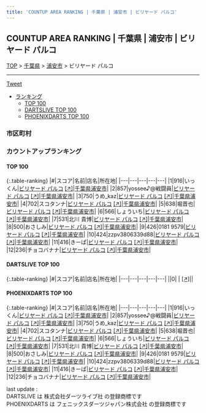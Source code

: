 ```yaml
---
title: 'COUNTUP AREA RANKING | 千葉県 | 浦安市 | ビリヤード パルコ'
---
```

## COUNTUP AREA RANKING | 千葉県 | 浦安市 | ビリヤード パルコ

[TOP](/darts/rank/) > [千葉県](/darts/rank/千葉県/) > [浦安市](/darts/rank/千葉県/浦安市/) > ビリヤード パルコ

___

<a href="https://twitter.com/share?ref_src=twsrc%5Etfw" data-text="COUNTUP AREA RANKING | 千葉県浦安市ビリヤード パルコ" class="twitter-share-button" data-hashtags="DARTSLIVE,PHOENIXDARTS,darts,ダーツ" data-show-count="false">Tweet</a>

* [ランキング](#カウントアップランキング)
    * [TOP 100](#top-100)
    * [DARTSLIVE TOP 100](#dartslive-top-100)
    * [PHOENIXDARTS TOP 100](#phoenixdarts-top-100)

### 市区町村

<ul>

</ul>

### カウントアップランキング

#### TOP 100



{:.table-ranking}
|#|スコア|名前|店名|所在地|
|---|---|---|---|---|
|1|916|<span class="rank-name-pd">いっくん</span>|<a href="/darts/rank/shops/58481.html">ビリヤード パルコ</a> <a href="https://vs.phoenixdarts.com/jp/shop/shopDetailInfo/s_58481?s_seq=58481">[↗]</a>|<a href="/darts/rank/千葉県/浦安市">千葉県浦安市</a>|
|2|857|<span class="rank-name-pd">yossee♪@戦闘員</span>|<a href="/darts/rank/shops/58481.html">ビリヤード パルコ</a> <a href="https://vs.phoenixdarts.com/jp/shop/shopDetailInfo/s_58481?s_seq=58481">[↗]</a>|<a href="/darts/rank/千葉県/浦安市">千葉県浦安市</a>|
|3|750|<span class="rank-name-pd">うめ_kaz</span>|<a href="/darts/rank/shops/58481.html">ビリヤード パルコ</a> <a href="https://vs.phoenixdarts.com/jp/shop/shopDetailInfo/s_58481?s_seq=58481">[↗]</a>|<a href="/darts/rank/千葉県/浦安市">千葉県浦安市</a>|
|4|702|<span class="rank-name-pd">スコタンナ</span>|<a href="/darts/rank/shops/58481.html">ビリヤード パルコ</a> <a href="https://vs.phoenixdarts.com/jp/shop/shopDetailInfo/s_58481?s_seq=58481">[↗]</a>|<a href="/darts/rank/千葉県/浦安市">千葉県浦安市</a>|
|5|638|<span class="rank-name-pd">堀晋也</span>|<a href="/darts/rank/shops/58481.html">ビリヤード パルコ</a> <a href="https://vs.phoenixdarts.com/jp/shop/shopDetailInfo/s_58481?s_seq=58481">[↗]</a>|<a href="/darts/rank/千葉県/浦安市">千葉県浦安市</a>|
|6|566|<span class="rank-name-pd">しょういち</span>|<a href="/darts/rank/shops/58481.html">ビリヤード パルコ</a> <a href="https://vs.phoenixdarts.com/jp/shop/shopDetailInfo/s_58481?s_seq=58481">[↗]</a>|<a href="/darts/rank/千葉県/浦安市">千葉県浦安市</a>|
|7|531|<span class="rank-name-pd">北川 貴博</span>|<a href="/darts/rank/shops/58481.html">ビリヤード パルコ</a> <a href="https://vs.phoenixdarts.com/jp/shop/shopDetailInfo/s_58481?s_seq=58481">[↗]</a>|<a href="/darts/rank/千葉県/浦安市">千葉県浦安市</a>|
|8|500|<span class="rank-name-pd">おさしみ</span>|<a href="/darts/rank/shops/58481.html">ビリヤード パルコ</a> <a href="https://vs.phoenixdarts.com/jp/shop/shopDetailInfo/s_58481?s_seq=58481">[↗]</a>|<a href="/darts/rank/千葉県/浦安市">千葉県浦安市</a>|
|9|426|<span class="rank-name-pd">0181 9579</span>|<a href="/darts/rank/shops/58481.html">ビリヤード パルコ</a> <a href="https://vs.phoenixdarts.com/jp/shop/shopDetailInfo/s_58481?s_seq=58481">[↗]</a>|<a href="/darts/rank/千葉県/浦安市">千葉県浦安市</a>|
|10|424|<span class="rank-name-pd">zzpv3806339d88</span>|<a href="/darts/rank/shops/58481.html">ビリヤード パルコ</a> <a href="https://vs.phoenixdarts.com/jp/shop/shopDetailInfo/s_58481?s_seq=58481">[↗]</a>|<a href="/darts/rank/千葉県/浦安市">千葉県浦安市</a>|
|11|416|<span class="rank-name-pd">きーぱ</span>|<a href="/darts/rank/shops/58481.html">ビリヤード パルコ</a> <a href="https://vs.phoenixdarts.com/jp/shop/shopDetailInfo/s_58481?s_seq=58481">[↗]</a>|<a href="/darts/rank/千葉県/浦安市">千葉県浦安市</a>|
|12|236|<span class="rank-name-pd">チョコバナナ</span>|<a href="/darts/rank/shops/58481.html">ビリヤード パルコ</a> <a href="https://vs.phoenixdarts.com/jp/shop/shopDetailInfo/s_58481?s_seq=58481">[↗]</a>|<a href="/darts/rank/千葉県/浦安市">千葉県浦安市</a>|


#### DARTSLIVE TOP 100



{:.table-ranking}
|#|スコア|名前|店名|所在地|
|---|---|---|---|---|
||0|<span class="rank-name-dl"> </span>|<a href="/darts/rank/shops/.html"></a> <a href="">[↗]</a>|<a href="/darts/rank//"></a>|


#### PHOENIXDARTS TOP 100



{:.table-ranking}
|#|スコア|名前|店名|所在地|
|---|---|---|---|---|
|1|916|<span class="rank-name-pd">いっくん</span>|<a href="/darts/rank/shops/58481.html">ビリヤード パルコ</a> <a href="https://vs.phoenixdarts.com/jp/shop/shopDetailInfo/s_58481?s_seq=58481">[↗]</a>|<a href="/darts/rank/千葉県/浦安市">千葉県浦安市</a>|
|2|857|<span class="rank-name-pd">yossee♪@戦闘員</span>|<a href="/darts/rank/shops/58481.html">ビリヤード パルコ</a> <a href="https://vs.phoenixdarts.com/jp/shop/shopDetailInfo/s_58481?s_seq=58481">[↗]</a>|<a href="/darts/rank/千葉県/浦安市">千葉県浦安市</a>|
|3|750|<span class="rank-name-pd">うめ_kaz</span>|<a href="/darts/rank/shops/58481.html">ビリヤード パルコ</a> <a href="https://vs.phoenixdarts.com/jp/shop/shopDetailInfo/s_58481?s_seq=58481">[↗]</a>|<a href="/darts/rank/千葉県/浦安市">千葉県浦安市</a>|
|4|702|<span class="rank-name-pd">スコタンナ</span>|<a href="/darts/rank/shops/58481.html">ビリヤード パルコ</a> <a href="https://vs.phoenixdarts.com/jp/shop/shopDetailInfo/s_58481?s_seq=58481">[↗]</a>|<a href="/darts/rank/千葉県/浦安市">千葉県浦安市</a>|
|5|638|<span class="rank-name-pd">堀晋也</span>|<a href="/darts/rank/shops/58481.html">ビリヤード パルコ</a> <a href="https://vs.phoenixdarts.com/jp/shop/shopDetailInfo/s_58481?s_seq=58481">[↗]</a>|<a href="/darts/rank/千葉県/浦安市">千葉県浦安市</a>|
|6|566|<span class="rank-name-pd">しょういち</span>|<a href="/darts/rank/shops/58481.html">ビリヤード パルコ</a> <a href="https://vs.phoenixdarts.com/jp/shop/shopDetailInfo/s_58481?s_seq=58481">[↗]</a>|<a href="/darts/rank/千葉県/浦安市">千葉県浦安市</a>|
|7|531|<span class="rank-name-pd">北川 貴博</span>|<a href="/darts/rank/shops/58481.html">ビリヤード パルコ</a> <a href="https://vs.phoenixdarts.com/jp/shop/shopDetailInfo/s_58481?s_seq=58481">[↗]</a>|<a href="/darts/rank/千葉県/浦安市">千葉県浦安市</a>|
|8|500|<span class="rank-name-pd">おさしみ</span>|<a href="/darts/rank/shops/58481.html">ビリヤード パルコ</a> <a href="https://vs.phoenixdarts.com/jp/shop/shopDetailInfo/s_58481?s_seq=58481">[↗]</a>|<a href="/darts/rank/千葉県/浦安市">千葉県浦安市</a>|
|9|426|<span class="rank-name-pd">0181 9579</span>|<a href="/darts/rank/shops/58481.html">ビリヤード パルコ</a> <a href="https://vs.phoenixdarts.com/jp/shop/shopDetailInfo/s_58481?s_seq=58481">[↗]</a>|<a href="/darts/rank/千葉県/浦安市">千葉県浦安市</a>|
|10|424|<span class="rank-name-pd">zzpv3806339d88</span>|<a href="/darts/rank/shops/58481.html">ビリヤード パルコ</a> <a href="https://vs.phoenixdarts.com/jp/shop/shopDetailInfo/s_58481?s_seq=58481">[↗]</a>|<a href="/darts/rank/千葉県/浦安市">千葉県浦安市</a>|
|11|416|<span class="rank-name-pd">きーぱ</span>|<a href="/darts/rank/shops/58481.html">ビリヤード パルコ</a> <a href="https://vs.phoenixdarts.com/jp/shop/shopDetailInfo/s_58481?s_seq=58481">[↗]</a>|<a href="/darts/rank/千葉県/浦安市">千葉県浦安市</a>|
|12|236|<span class="rank-name-pd">チョコバナナ</span>|<a href="/darts/rank/shops/58481.html">ビリヤード パルコ</a> <a href="https://vs.phoenixdarts.com/jp/shop/shopDetailInfo/s_58481?s_seq=58481">[↗]</a>|<a href="/darts/rank/千葉県/浦安市">千葉県浦安市</a>|


<div class="footer border-top border-gray-light mt-5 pt-3 text-right text-gray">
    last update : <span style="font-weight: italic" id="foot_last_modified"></span><br />
    DARTSLIVE は 株式会社ダーツライブ社 の登録商標です<br />
    PHOENIXDARTS は フェニックスダーツジャパン株式会社 の登録商標です<br />
</div>

<script src="https://cdnjs.cloudflare.com/ajax/libs/jquery.tablesorter/2.31.3/js/jquery.tablesorter.min.js" integrity="sha512-qzgd5cYSZcosqpzpn7zF2ZId8f/8CHmFKZ8j7mU4OUXTNRd5g+ZHBPsgKEwoqxCtdQvExE5LprwwPAgoicguNg==" crossorigin="anonymous" referrerpolicy="no-referrer"></script>
<link rel="stylesheet" href="https://cdnjs.cloudflare.com/ajax/libs/jquery.tablesorter/2.31.3/css/theme.default.min.css" integrity="sha512-wghhOJkjQX0Lh3NSWvNKeZ0ZpNn+SPVXX1Qyc9OCaogADktxrBiBdKGDoqVUOyhStvMBmJQ8ZdMHiR3wuEq8+w==" crossorigin="anonymous" referrerpolicy="no-referrer" />
<script>
$(function() {
    $(".table-ranking").tablesorter({sortList:[[0, 0]]});
    $("#foot_last_modified").text(formatDate(new Date(document.lastModified), 'yyyy-MM-dd HH:mm:ss'));
});
</script>

<script async src="https://platform.twitter.com/widgets.js" charset="utf-8"></script>